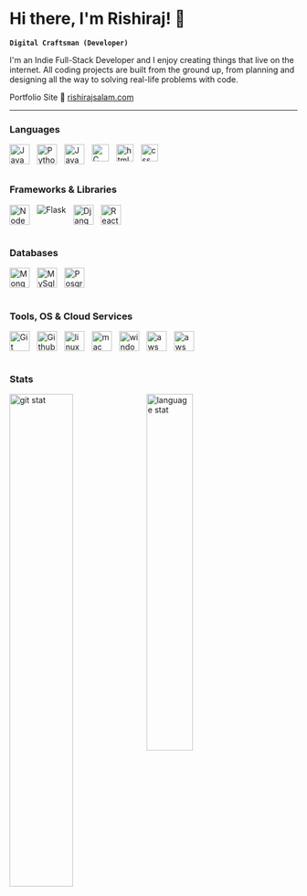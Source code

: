 # Hi there, I'm Rishiraj! 👋

**`Digital Craftsman (Developer)`**

I'm an Indie Full-Stack Developer and I enjoy creating things that live on the internet. All coding projects are built from the ground up, from planning and designing all the way to solving real-life problems with code.

Portfolio Site 🔗 [rishirajsalam.com](https://rishirajsalam.com/)

---

### Languages

<img align="left" alt="JavaScript" width="35px" style="padding-right:10px" src="https://cdn.jsdelivr.net/gh/devicons/devicon/icons/javascript/javascript-original.svg" />
<img align="left" alt="Python" width="35px" style="padding-right:10px" src="https://cdn.jsdelivr.net/gh/devicons/devicon/icons/python/python-original.svg" />
<img align="left" alt="Java" width="35px" style="padding-right:10px" src="https://cdn.jsdelivr.net/gh/devicons/devicon/icons/java/java-original.svg" />
<img align="left" alt="C" width="30px" style="padding-right:10px" src="https://cdn.jsdelivr.net/gh/devicons/devicon/icons/c/c-original.svg" />
<img align="left" alt="html" width="30px" style="padding-right:10px" src="https://cdn.jsdelivr.net/gh/devicons/devicon/icons/html5/html5-original.svg" />
<img alt="css" width="30px" style="padding-right:10px" src="https://cdn.jsdelivr.net/gh/devicons/devicon/icons/css3/css3-original.svg" />
       
#
### Frameworks & Libraries

<img align="left" alt="NodeJs" width="35px" style="padding-right:10px" src="https://cdn.jsdelivr.net/gh/devicons/devicon/icons/nodejs/nodejs-original.svg" />
<img align="left" alt="Flask" style="padding-right:10px" src="https://img.shields.io/badge/flask-%23000.svg?style=for-the-badge&logo=flask&logoColor=white" />
<img align="left" alt="Django" width="35px" style="padding-right:10px" src="https://cdn.jsdelivr.net/gh/devicons/devicon/icons/django/django-plain.svg" />
<img alt="React" width="35px" style="padding-right:10px" src="https://cdn.jsdelivr.net/gh/devicons/devicon/icons/react/react-original.svg" />

#
### Databases

<img align="left" alt="Mongodb" width="35px" style="padding-right:10px" src="https://cdn.jsdelivr.net/gh/devicons/devicon/icons/mongodb/mongodb-original-wordmark.svg" />
<img align="left" alt="MySql" width="35px" style="padding-right:10px" src="https://cdn.jsdelivr.net/gh/devicons/devicon/icons/mysql/mysql-original-wordmark.svg" />
<img alt="PosgreSql" width="35px" style="padding-right:10px" src="https://cdn.jsdelivr.net/gh/devicons/devicon/icons/postgresql/postgresql-original.svg" />

#
### Tools, OS & Cloud Services

<img align="left" alt="Git" width="35px" style="padding-right:10px" src="https://cdn.jsdelivr.net/gh/devicons/devicon/icons/git/git-original.svg" />
<img align="left" alt="Github" width="35px" style="padding-right:10px" src="https://cdn.jsdelivr.net/gh/devicons/devicon/icons/github/github-original.svg" />
<img align="left" alt="linux" width="35px" style="padding-right:10px" src="https://cdn.jsdelivr.net/gh/devicons/devicon/icons/linux/linux-original.svg" />
<img align="left" alt="mac" width="35px" style="padding-right:10px" src="https://cdn.jsdelivr.net/gh/devicons/devicon/icons/apple/apple-original.svg" />
<img align="left" alt="windows" width="35px" style="padding-right:10px" src="https://cdn.jsdelivr.net/gh/devicons/devicon/icons/windows8/windows8-original.svg" />
<img align="left" alt="aws" width="35px" style="padding-right:10px" src="https://cdn.jsdelivr.net/gh/devicons/devicon/icons/amazonwebservices/amazonwebservices-original-wordmark.svg" />
<img alt="aws" width="35px" style="padding-right:10px" src="https://cdn.jsdelivr.net/gh/devicons/devicon/icons/digitalocean/digitalocean-original.svg" />
                 
#
### Stats

<img align="left" width="47%" alt="git stat" src="https://github-readme-stats.vercel.app/api?username=rishiraj09&show_icons=true&theme=merko" />
<img width="40%" alt="language stat" src="https://github-readme-stats.vercel.app/api/top-langs/?username=anuraghazra&layout=compact" />          
          
          
